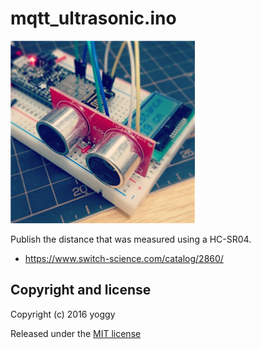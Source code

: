 mqtt_ultrasonic.ino
====

![img01.png](img01.png)

Publish the distance that was measured using a HC-SR04.

- https://www.switch-science.com/catalog/2860/

Copyright and license
----
Copyright (c) 2016 yoggy

Released under the [MIT license](LICENSE.txt)